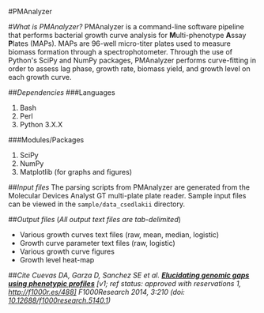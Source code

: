 #PMAnalyzer

#*What is PMAnalyzer?*
PMAnalyzer is a command-line software pipeline that performs bacterial growth curve analysis for **M**ulti-phenotype **A**ssay **P**lates (MAPs).
 MAPs are 96-well micro-titer plates used to measure biomass formation through a spectrophotometer. Through the use of Python's SciPy and NumPy packages,
 PMAnalyzer performs curve-fitting in order to assess lag phase, growth rate, biomass yield, and growth level on each growth curve.

##*Dependencies*
###Languages
1. Bash
2. Perl
3. Python 3.X.X

###Modules/Packages
1. SciPy
2. NumPy
3. Matplotlib (for graphs and figures)

##*Input files*
The parsing scripts from PMAnalyzer are generated from the Molecular Devices Analyst GT multi-plate plate reader. Sample input files can be viewed in the
 `sample/data_csedlakii` directory.

##*Output files*
(*All output text files are tab-delimited*)
- Various growth curves text files (raw, mean, median, logistic)
- Growth curve parameter text files (raw, logistic)
- Various growth curve figures
- Growth level heat-map

##*Cite*
*Cuevas DA, Garza D, Sanchez SE et al. **[Elucidating genomic gaps using phenotypic profiles](http://f1000research.com/articles/3-210/)**
 [v1; ref status: approved with reservations 1, http://f1000r.es/488] F1000Research 2014, 3:210
 (doi: [10.12688/f1000research.5140.1](http://dx.doi.org/10.12688/f1000research.5140.1))*

